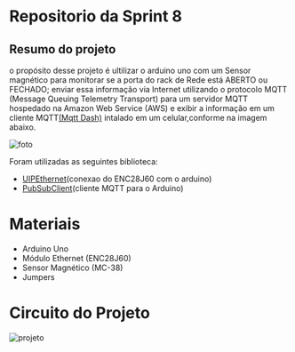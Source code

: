 # Repositorio da Sprint  8

## Resumo  do projeto

o propósito desse projeto é  ultilizar o arduino uno com um Sensor magnético para   monitorar se a porta do rack
de Rede está ABERTO ou FECHADO; enviar essa informação via Internet utilizando o protocolo MQTT (Message
Queuing Telemetry Transport) para um servidor MQTT hospedado na Amazon Web Service (AWS) e exibir a informação 
em um cliente MQTT[(Mqtt Dash)](https://play.google.com/store/apps/details?id=net.routix.mqttdash&hl=en&gl=US)
intalado em um celular,conforme na imagem abaixo.


![foto]( https://camo.githubusercontent.com/7beef2d4780d87a603d7de49b2da0467c8537dff96575b628a04bd4010ebb1cc/68747470733a2f2f692e696d6775722e636f6d2f4d576870586b562e706e67)
 
Foram utilizadas as seguintes biblioteca:

* [UIPEthernet](https://github.com/UIPEthernet/UIPEthernet)(conexao  do ENC28J60 com o arduino)
* [PubSubClient](https://github.com/knolleary/pubsubclient)(cliente MQTT para o Arduino)

#  Materiais

* Arduino Uno
* Módulo Ethernet (ENC28J60)
* Sensor Magnético (MC-38)
* Jumpers

# Circuito do Projeto
![projeto](https://camo.githubusercontent.com/ad1da211b35b60b23fb095a64e76dc6504d0c3229e853bd82a69a4d5d27bbb88/68747470733a2f2f692e696d6775722e636f6d2f594947477453472e706e67)
